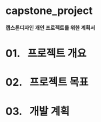 # capstone_project
**캡스톤디자인 개인 프로젝트를 위한 계획서**

# 01.&nbsp;&nbsp;&nbsp;프로젝트 개요


# 02.&nbsp;&nbsp;&nbsp;프로젝트 목표


# 03.&nbsp;&nbsp;&nbsp;개발 계획


